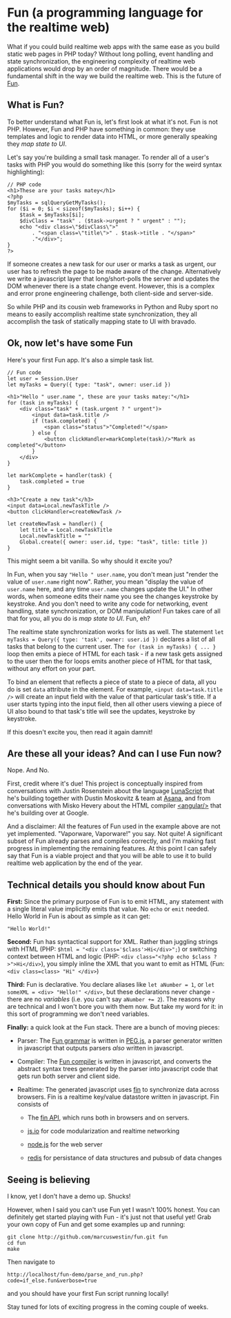 Fun (a programming language for the realtime web)
=================================================

What if you could build realtime web apps with the same ease as you build static web pages in PHP today? Without long polling, event handling and state synchronization, the engineering complexity of realtime web applications would drop by an order of magnitude. There would be a fundamental shift in the way we build the realtime web. This is the future of [Fun].

What is Fun?
------------

To better understand what Fun is, let's first look at what it's not. Fun is not PHP. However, Fun and PHP have something in common: they use templates and logic to render data into HTML, or more generally speaking they _map state to UI_.

Let's say you're building a small task manager. To render all of a user's tasks with PHP you would do something like this (sorry for the weird syntax highlighting):

    // PHP code
    <h1>These are your tasks matey</h1>
    <?php
    $myTasks = sqlQueryGetMyTasks();
    for ($i = 0; $i < sizeof($myTasks); $i++) {
        $task = $myTasks[$i];
        $divClass = "task" . ($task->urgent ? " urgent" : "");
    	echo "<div class=\"$divClass\">"
    	    . "<span class=\"title\">" . $task->title . "</span>"
            ."</div>";
    }
    ?>

If someone creates a new task for our user or marks a task as urgent, our user has to refresh the page to be made aware of the change. Alternatively we write a javascript layer that long/short-polls the server and updates the DOM whenever there is a state change event. However, this is a complex and error prone engineering challenge, both client-side and server-side. 

So while PHP and its cousin web frameworks in Python and Ruby sport no means to easily accomplish realtime state synchronization, they all accomplish the task of statically mapping state to UI with bravado.

Ok, now let's have some Fun
---------------------------

Here's your first Fun app. It's also a simple task list.

    // Fun code
	let user = Session.User
	let myTasks = Query({ type: "task", owner: user.id })
    
	<h1>"Hello " user.name ", these are your tasks matey:"</h1>
	for (task in myTasks) {
		<div class="task" + (task.urgent ? " urgent")>
			<input data=task.title />
			if (task.completed) {
				<span class="status">"Completed!"</span>
			} else {
				<button clickHandler=markComplete(task)/>"Mark as completed"</button>
			}
		</div>
	}
	
	let markComplete = handler(task) {
		task.completed = true
	}
	
	<h3>"Create a new task"</h3>
	<input data=Local.newTaskTitle />
	<button clickHandler=createNewTask />
    
	let createNewTask = handler() {
		let title = Local.newTaskTitle
		Local.newTaskTitle = ""
		Global.create({ owner: user.id, type: "task", title: title })
	}


This might seem a bit vanilla. So why should it excite you?

In Fun, when you say `"Hello " user.name`, you don't mean just "render the value of `user.name` right now". Rather, you mean "display the value of `user.name` here, and any time `user.name` changes update the UI." In other words, when someone edits their name you see the changes keystroke by keystroke. And you don't need to write any code for networking, event handling, state synchronization, or DOM manipulation! Fun takes care of all that for you, all you do is _map state to UI_. Fun, eh?

The realtime state synchronization works for lists as well. The statement `let myTasks = Query({ type: 'task', owner: user.id })` declares a list of all tasks that belong to the current user. The `for (task in myTasks) { ... }` loop then emits a piece of HTML for each task - if a new task gets assigned to the user then the for loops emits another piece of HTML for that task, without any effort on your part.

To bind an element that reflects a piece of state to a piece of data, all you do is set `data` attribute in the element. For example, `<input data=task.title />` will create an input field with the value of that particular task's title. If a user starts typing into the input field, then all other users viewing a piece of UI also bound to that task's title will see the updates, keystroke by keystroke.

If this doesn't excite you, then read it again damnit!

Are these all your ideas? And can I use Fun now?
------------------------------------------------

Nope. And No.

First, credit where it's due! This project is conceptually inspired from conversations with Justin Rosenstein about the language [LunaScript] that he's building together with Dustin Moskovitz & team at [Asana], and from conversations with Misko Hevery about the HTML compiler [&lt;angular/&gt;] that he's building over at Google.

And a disclaimer: All the features of Fun used in the example above are not yet implemented. "Vaporware, Vaporware!" you say. Not quite! A significant subset of Fun already parses and compiles correctly, and I'm making fast progress in implementing the remaining features. At this point I can safely say that Fun is a viable project and that you will be able to use it to build realtime web application by the end of the year.

Technical details you should know about Fun
-------------------------------------------

**First:** Since the primary purpose of Fun is to emit HTML, any statement with a single literal value implicitly emits that value. No `echo` or `emit` needed. Hello World in Fun is about as simple as it can get:

	"Hello World!"

**Second:** Fun has syntactical support for XML. Rather than juggling strings with HTML (PHP: `$html = "<div class='$class'>Hi</div>";`) or switching context between HTML and logic (PHP: `<div class="<?php echo $class ?>">Hi</div>`), you simply inline the XML that you want to emit as HTML (Fun: `<div class=class> "Hi" </div>`)

**Third:** Fun is declarative. You declare aliases like `let aNumber = 1`, or `let someXML = <div> "Hello!" </div>`, but these declarations never change - there are no _variables_ (i.e. you can't say `aNumber += 2`). The reasons why are technical and I won't bore you with them now. But take my word for it: in this sort of programming we don't need variables.

**Finally:** a quick look at the Fun stack. There are a bunch of moving pieces:

 - Parser: The [Fun grammar] is written in [PEG.js], a parser generator written in javascript that outputs parsers _also_ written in javascript.

 - Compiler: The [Fun compiler] is written in javascript, and converts the abstract syntax trees generated by the parser into javascript code that gets run both server and client side.

 - Realtime: The generated javascript uses [fin] to synchronize data across browsers. Fin is a realtime key/value datastore written in javascript. Fin consists of

   - The [fin API], which runs both in browsers and on servers.

   - [js.io] for code modularization and realtime networking

   - [node.js] for the web server

   - [redis] for persistance of data structures and pubsub of data changes

Seeing is believing
-------------------
I know, yet I don't have a demo up. Shucks!

However, when I said you can't use Fun yet I wasn't 100% honest. You can definitely get started playing with Fun - it's just not that useful yet! Grab your own copy of Fun and get some examples up and running:

	git clone http://github.com/marcuswestin/fun.git fun
	cd fun
	make

Then navigate to

    http://localhost/fun-demo/parse_and_run.php?code=if_else.fun&verbose=true

and you should have your first Fun script running locally!

Stay tuned for lots of exciting progress in the coming couple of weeks.





  [Fun]:http://github.com/marcuswestin/fun

  [Fun grammar]:http://github.com/marcuswestin/fun/blob/fba44d87b2b5b9d3fbbf7c35d839cef7392caa1f/language/grammar.peg

  [Fun compiler]: http://github.com/marcuswestin/fun/blob/fba44d87b2b5b9d3fbbf7c35d839cef7392caa1f/language/compiler.js

  [Fin]:http://github.com/marcuswestin/fin

  [Fin API]:http://github.com/marcuswestin/fin/blob/master/js/client/api.js

  [js.io]:http://github.com/mcarter/js.io

  [node.js]:http://nodejs.org/

  [redis]:http://code.google.com/p/redis/

  [Asana]:http://asana.com
  [LunaScript]:http://asana.com/luna
  
  [&lt;angular/&gt;]:http://angularjs.org/

  [PEG.js]:http://pegjs.majda.cz/